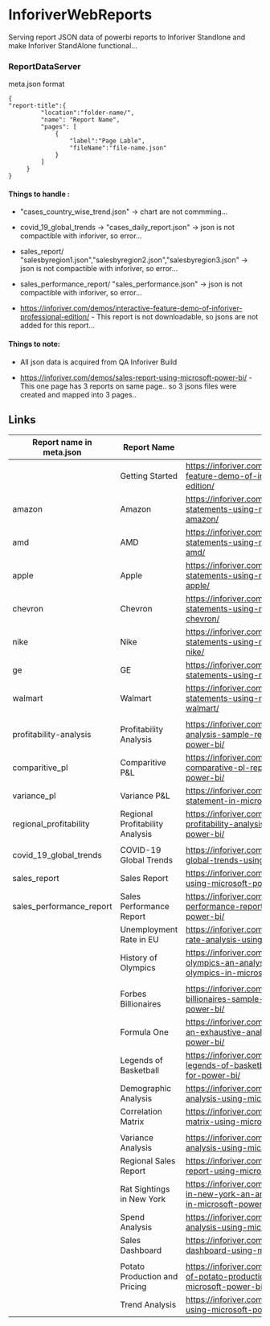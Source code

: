 # InforiverWebReports

Serving report JSON data of powerbi reports to Inforiver Standlone and make Inforiver StandAlone functional...




### ReportDataServer

meta.json format

```
{
"report-title":{
         "location":"folder-name/",
         "name": "Report Name",
         "pages": [
             {
                 "label":"Page Lable",
                 "fileName":"file-name.json"
             }
         ]
     }
}
```


#### Things to handle :

* "cases_country_wise_trend.json" -> chart are not commming...

* covid_19_global_trends -> "cases_daily_report.json" -> json is not compactible with inforiver, so error...

* sales_report/ "salesbyregion1.json","salesbyregion2.json","salesbyregion3.json" -> json is not compactible with inforiver, so error...

* sales_performance_report/ "sales_performance.json" -> json is not compactible with inforiver, so error...

* https://inforiver.com/demos/interactive-feature-demo-of-inforiver-professional-edition/ - This report is not downloadable, so jsons are not added for this report...


#### Things to note:

* All json data is acquired from QA Inforiver Build

* https://inforiver.com/demos/sales-report-using-microsoft-power-bi/ - This one page has 3 reports on same page.. so 3 jsons files were created and mapped into 3 pages..



## Links

| Report   name in meta.json | Report Name                       | Link                                                                                                        |
|----------------------------|-----------------------------------|-------------------------------------------------------------------------------------------------------------|
|                            | Getting Started                   | https://inforiver.com/demos/interactive-feature-demo-of-inforiver-professional-edition/                     |
| amazon                     | Amazon                            | https://inforiver.com/demos/financial-statements-using-microsoft-power-bi-amazon/                           |
| amd                        | AMD                               | https://inforiver.com/demos/financial-statements-using-microsoft-power-bi-amd/                              |
| apple                      | Apple                             | https://inforiver.com/demos/financial-statements-using-microsoft-power-bi-apple/                            |
| chevron                    | Chevron                           | https://inforiver.com/demos/financial-statements-using-microsoft-power-bi-chevron/                          |
| nike                       | Nike                              | https://inforiver.com/demos/financial-statements-using-microsoft-power-bi-nike/                             |
| ge                         | GE                                | https://inforiver.com/demos/financial-statements-using-microsoft-power-bi-ge/                               |
| walmart                    | Walmart                           | https://inforiver.com/demos/financial-statements-using-microsoft-power-bi-walmart/                          |
|                            |                                   |                                                                                                             |
| profitability-analysis     | Profitability Analysis            | https://inforiver.com/demos/profitability-analysis-sample-report-in-microsoft-power-bi/                     |
| comparitive_pl             | Comparitive   P&L                 | https://inforiver.com/demos/a-comparative-pl-report-in-microsoft-power-bi/                                  |
| variance_pl                | Variance P&L                      | https://inforiver.com/demos/variance-pl-statement-in-microsoft-power-bi/                                    |
| regional_profitability     | Regional   Profitability Analysis | https://inforiver.com/demos/regional-profitability-analysis-report-in-microsoft-power-bi/                   |
|                            |                                   |                                                                                                             |
| covid_19_global_trends     | COVID-19 Global Trends            | https://inforiver.com/demos/covid-19-global-trends-using-microsoft-power-bi/                                |
| sales_report               | Sales Report                      | https://inforiver.com/demos/sales-report-using-microsoft-power-bi/                                          |
| sales_performance_report   | Sales   Performance Report        | https://inforiver.com/demos/sales-performance-report-using-microsoft-power-bi/                              |
|                            | Unemployment   Rate in EU         | https://inforiver.com/demos/unemployment-rate-analysis-using-microsoft-power-bi/                            |
|                            | History of   Olympics             | https://inforiver.com/demos/history-of-olympics-an-analysis-of-120-years-of-olympics-in-microsoft-power-bi/ |
|                            |                                   |                                                                                                             |
|                            | Forbes Billionaires               | https://inforiver.com/demos/forbes-billionaires-sample-report-microsoft-power-bi/                           |
|                            | Formula One                       | https://inforiver.com/demos/formula-one-an-exhaustive-analysis-with-inforiver-in-power-bi/                  |
|                            | Legends of   Basketball           | https://inforiver.com/demos/analyzing-the-legends-of-basketball-using-inforiver-for-power-bi/               |
|                            | Demographic   Analysis            | https://inforiver.com/demos/demographic-analysis-using-microsoft-power-bi/                                  |
|                            | Correlation   Matrix              | https://inforiver.com/demos/correlation-matrix-using-microsoft-power-bi/                                    |
|                            |                                   |                                                                                                             |
|                            | Variance Analysis                 | https://inforiver.com/demos/variance-analysis-using-microsoft-power-bi/                                     |
|                            | Regional Sales   Report           | https://inforiver.com/demos/regional-sales-report-using-microsoft-power-bi/                                 |
|                            | Rat Sightings in   New York       | https://inforiver.com/demos/rat-sightings-in-new-york-an-analysis-with-inforiver-in-microsoft-power-bi/     |
|                            | Spend Analysis                    | https://inforiver.com/demos/spend-analysis-using-microsoft-power-bi/                                        |
|                            | Sales Dashboard                   | https://inforiver.com/demos/sales-dashboard-using-microsoft-power-bi/                                       |
|                            |                                   |                                                                                                             |
|                            | Potato Production and Pricing     | https://inforiver.com/demos/visualization-of-potato-production-and-pricing-in-microsoft-power-bi/           |
|                            | Trend Analysis                    | https://inforiver.com/demos/trend-analysis-using-microsoft-power-bi/                                        |
